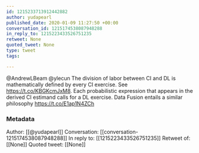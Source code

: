```yaml
---
id: 1215233713912442882
author: yudapearl
published_date: 2020-01-09 11:27:50 +00:00
conversation_id: 1215174538087948288
in_reply_to: 1215223433526751235
retweet: None
quoted_tweet: None
type: tweet
tags:

---
```


@AndrewLBeam @ylecun The division of labor between CI and DL is mathematically defined by every CI exercise. See https://t.co/KBGKcmJxM8. Each probabilistic expression that appears in the derived CI estimand calls for a DL exercise. Data Fusion entails a similar philosophy   https://t.co/E1ap1N4ZCh

### Metadata

Author: [[@yudapearl]]
Conversation: [[conversation-1215174538087948288]]
In reply to: [[1215223433526751235]]
Retweet of: [[None]]
Quoted tweet: [[None]]
